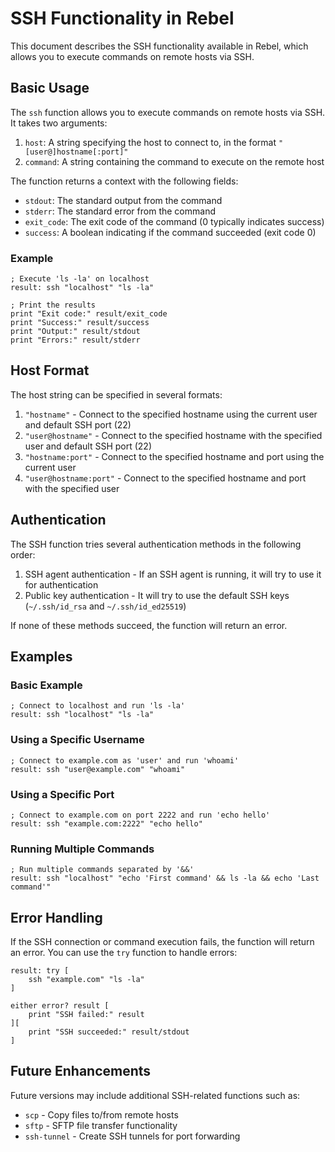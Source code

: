 # SSH Functionality in Rebel

This document describes the SSH functionality available in Rebel, which allows you to execute commands on remote hosts via SSH.

## Basic Usage

The `ssh` function allows you to execute commands on remote hosts via SSH. It takes two arguments:

1. `host`: A string specifying the host to connect to, in the format `"[user@]hostname[:port]"`
2. `command`: A string containing the command to execute on the remote host

The function returns a context with the following fields:

- `stdout`: The standard output from the command
- `stderr`: The standard error from the command
- `exit_code`: The exit code of the command (0 typically indicates success)
- `success`: A boolean indicating if the command succeeded (exit code 0)

### Example

```
; Execute 'ls -la' on localhost
result: ssh "localhost" "ls -la"

; Print the results
print "Exit code:" result/exit_code
print "Success:" result/success
print "Output:" result/stdout
print "Errors:" result/stderr
```

## Host Format

The host string can be specified in several formats:

1. `"hostname"` - Connect to the specified hostname using the current user and default SSH port (22)
2. `"user@hostname"` - Connect to the specified hostname with the specified user and default SSH port (22)
3. `"hostname:port"` - Connect to the specified hostname and port using the current user
4. `"user@hostname:port"` - Connect to the specified hostname and port with the specified user

## Authentication

The SSH function tries several authentication methods in the following order:

1. SSH agent authentication - If an SSH agent is running, it will try to use it for authentication
2. Public key authentication - It will try to use the default SSH keys (`~/.ssh/id_rsa` and `~/.ssh/id_ed25519`)

If none of these methods succeed, the function will return an error.

## Examples

### Basic Example

```
; Connect to localhost and run 'ls -la'
result: ssh "localhost" "ls -la"
```

### Using a Specific Username

```
; Connect to example.com as 'user' and run 'whoami'
result: ssh "user@example.com" "whoami"
```

### Using a Specific Port

```
; Connect to example.com on port 2222 and run 'echo hello'
result: ssh "example.com:2222" "echo hello"
```

### Running Multiple Commands

```
; Run multiple commands separated by '&&'
result: ssh "localhost" "echo 'First command' && ls -la && echo 'Last command'"
```

## Error Handling

If the SSH connection or command execution fails, the function will return an error. You can use the `try` function to handle errors:

```
result: try [
    ssh "example.com" "ls -la"
]

either error? result [
    print "SSH failed:" result
][
    print "SSH succeeded:" result/stdout
]
```

## Future Enhancements

Future versions may include additional SSH-related functions such as:

- `scp` - Copy files to/from remote hosts
- `sftp` - SFTP file transfer functionality
- `ssh-tunnel` - Create SSH tunnels for port forwarding
